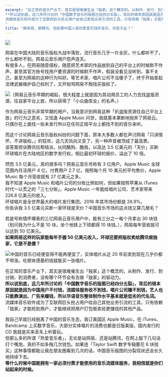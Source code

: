 ```yaml
---
excerpt: "在正常的音乐产业下，其实是很难催生出「独家」这个概念的。从制作、发行、到分销、到消费者，没有哪个环节会有去做「独家」的驱动力。  
**所以说到底，这几年所讨论的「中国数字音乐的版图已经四分五裂」，背后的根本原因就是因为中国用户不付钱，流媒体服务收不到钱，唱片公司赚不到钱，艺人也只能靠演出、广告来赚钱，所以华语音乐整体制作水平基本就是低劣的代名词。**  
流媒体音乐软件成为了互联网巨头抢占用户给自己其他业务引流的工具，只有依赖「独家」才能抢到用户，才能继续把用户打包贩卖给更赚钱的其他产品。
"
title: "赖网易、赖腾讯，但如果中国人真的愿意花钱听音乐，何至于此？"
---
```


![](https://cl.ly/oQxs/clem-onojeghuo-143740-adjusted-768x473)

网易在中国大陆的音乐版权大战中落败，流行音乐几乎一片全灰，什么都听不了，什么都听不到。网易云音乐用户怨声连天。  
有很多人，在网易随意侵权，随意把艺术家的作品放到自己的平台上的时候默不作声，甚至其官方账号找用户要资源的时候默不作声，假装没看见没听到，事不关己，甚至为网易的这种行为叫好。等艺术家、唱片公司不当傻子了，终于开始拿起法律武器维护自己权利了，又开始骂网易不掏钱买版权了。

![](https://cl.ly/oPzq/2AA4EC24-48D8-4228-9455-2C41F987E793)（网易云音乐早期的崛起，很大程度上就是因为其动用员工的人力去找盗版资源，往自家平台上放，所以获得了「小众曲库全」的名声。）

作为网易云音乐非常早期的用户，当我意识到网易这种「扒盗版资源往自己平台上放」的行为之恶劣，又恰逢 Apple Music 问世，我就基本果断地抛弃了网易云。只偶尔在上面找一些未发行所以在任何正规平台上都找不到的音乐来听。

而这个讨论网易云音乐版权纠纷的问题下面，原本大多数人都在声讨网易「只讲情怀，不讲版权。」的狂欢，这几天风向又变了，另一种声音被顶成了最高票。  
该答案控诉腾讯拉帮结派，伙同酷狗、酷我，以高达 3.5 亿美元的「天价」买断环球唱片在大陆地区的数字发行权，相比最初环球的报价，溢出了 10 倍。

然而 3.5 亿美元，真的很多吗？网易云音乐号称有 3 亿用户。Apple Music 全球范围内月活用户 4 亿，付费用户 2.7 亿，按照每个月 10 美元的平均售价，Apple Music 每个月营收就有 27 亿美元之多。  
我不知道 Apple Music 和唱片公司的分账比例如何，但如果按照苹果从 iTunes 时代一以贯之的「三七分账」，Apple Music 一年能给唱片公司、艺术家带来 226.8 亿美元的收入。  
环球唱片是全世界最大的唱片发行集团，2016 年其市场份额是 28.9%。  
你告诉我 3.5 亿美元买断一家环球是天价？中国音乐市场的这点钱又算几根毛？

若是号称情怀爆表的三亿网易云音乐用户中，能有三分之一每个月拿出 30 块钱（别问我为什么不是 10 块，坐个地铁上下班都得 10 块钱。），网易每年营收就可以达到 50 亿美元。  
**如果网易这样的玩家能每年手握 50 亿美元收入，环球还要把版权卖给腾讯做独家，它是不是傻？**

![](https://cl.ly/oQPj/7F35E526-EB4D-4308-94B3-C37AE0775938)中国的音乐已经便宜得不能再便宜了，实体唱片从近 20 年前卖到现在几乎价都不带涨。吃顿肯德基的钱就能买一张唱片。

在正常的音乐产业下，其实是很难催生出「独家」这个概念的。从制作、发行、到分销、到消费者，没有哪个环节会有去做「独家」的驱动力。  
**所以说到底，这几年所讨论的「中国数字音乐的版图已经四分五裂」，背后的根本原因就是因为中国用户不付钱，流媒体服务收不到钱，唱片公司赚不到钱，艺人也只能靠演出、广告来赚钱，所以华语音乐整体制作水平基本就是低劣的代名词。**  
流媒体音乐软件成为了互联网巨头抢占用户给自己其他业务引流的工具，只有依赖「独家」才能抢到用户，才能继续把用户打包贩卖给更赚钱的其他产品。

我自己早就已经脱离了中国的音乐生态，我订美国区 Apple Music，在 iTunes、Bandcamp 上买数字音乐，大部分实体唱片的消费也都是日版美版，国内发行的 CD 我就是买来丢车上听着玩。  
但那么多的所谓「热爱音乐者」，无论是站网易、还是站腾讯，在网上敲下几句话打个嘴炮，真的不如多掏几次钱包。如果连「Taylor Swift 数字专辑要花 8 块钱买」这种事情都能让我在朋友圈看到几次的话，中国音乐版图的分裂现状还会长久地持续下去。  
**等什么时候中国能拥有一家必须付费才能使用的音乐流媒体服务，我相信就是你们站起来的时候。**